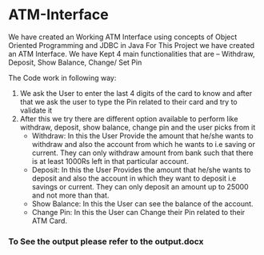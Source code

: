 # ATM-Interface
We have created an Working ATM Interface using concepts of Object Oriented Programming and JDBC in Java
For This Project we have created an ATM Interface.
We have Kept 4 main functionalities that are – Withdraw, Deposit, Show Balance, Change/ Set Pin

The Code work in following way: 
1.	We ask the User to enter the last 4 digits of the card to know and after that we ask the user to type the Pin related to their card and try to validate it
2.	After this we try there are different option available to perform like withdraw, deposit, show balance, change pin and the user picks from it 
    - Withdraw: In this the User Provide the amount that he/she wants to withdraw and also the account from which he wants to i.e saving or current. They can only withdraw amount from bank such that there is at least 1000Rs left in that particular account.
    - Deposit: In this the User Provides the amount that he/she wants to deposit and also the account in which they want to deposit i.e savings or current. They can only deposit an amount up to 25000 and not more than that.
    - Show Balance: In this the User can see the balance of the account.
    - Change Pin: In this the User can Change their Pin related to their ATM Card. 


### To See the output please refer to the output.docx
